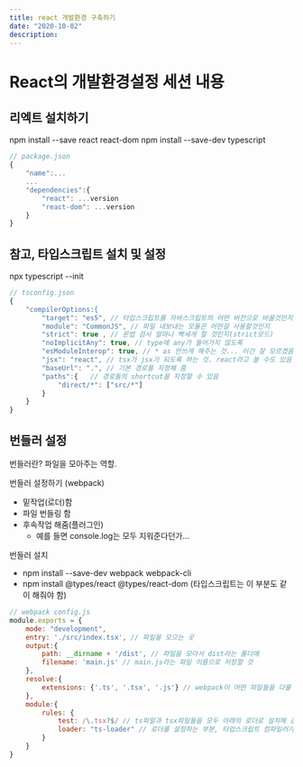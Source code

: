 ```yaml
---
title: react 개발환경 구축하기
date: "2020-10-02"
description: 
---
```


# React의 개발환경설정 세션 내용 

## 리엑트 설치하기
npm install --save react react-dom
npm install --save-dev typescript

```js
// package.json
{
    "name":...
    ...
    "dependencies":{
        "react": ...version
        "react-dom": ...version
    }
}
```
## 참고, 타입스크립트 설치 및 설정
npx typescript --init
```js
// tsconfig.json
{ 
    "compilerOptions:{
        "target": "es5", // 타입스크립트를 자바스크립트의 어떤 버전으로 바꿀것인지?
        "module": "CommonJS", // 파일 내보내는 모듈은 어떤걸 사용할것인지
        "strict": true , // 문법 검사 얼마나 빡세게 할 것인지(strict모드)
        "noImplicitAny": true, // type에 any가 들어가지 않도록
        "esModuleInterop": true, // * as 안쓰게 해주는 것... 이건 잘 모르겠음
        "jsx": "react", // tsx가 jsx가 되도록 하는 것. react라고 쓸 수도 있음
        "baseUrl": ".", // 기본 경로를 지정해 줌
        "paths":{   // 경로들의 shortcut을 지정할 수 있음
            "direct/*": ["src/*"]
        }
    }
}
```

## 번들러 설정
번들러란? 파일을 모아주는 역할.

번들러 설정하기 (webpack)
- 밑작업(로더)함
- 파일 번들링 함
- 후속작업 해줌(플러그인)
  - 예를 들면 console.log는 모두 지워준다던가...

번들러 설치
- npm install --save-dev webpack webpack-cli
- npm install @types/react @types/react-dom (타입스크립트는 이 부분도 같이 해줘야 함)

```js
// webpack config.js
module.exports = {
    mode: "development",
    entry: './src/index.tsx', // 파일을 모으는 곳
    output:{
        path: __dirname + '/dist', // 파일을 모아서 dist라는 폴더에
        filename: 'main.js' // main.js라는 파일 이름으로 저장할 것
    },
    resolve:{
        extensions: {'.ts', '.tsx', '.js'} // webpack이 어떤 파일들을 다룰 것인지 설정
    },
    module:{ 
        rules: {
            test: /\.tsx?$/ // ts파일과 tsx파일들을 모두 아래의 로더로 설치해 준다는 뜻. (여기서 정규 표현식 사용)
            loader: "ts-loader" // 로더를 설정하는 부분, 타입스크립트 컴파일러가 적어둠.. npm install --save-dev ts-loader라고 설치해줘야 함.
        }
    }
}
```
















